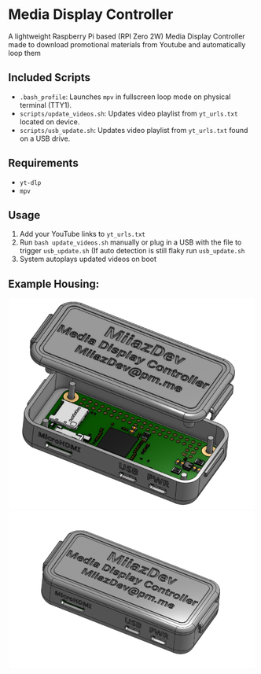 # Media Display Controller
A lightweight Raspberry Pi based (RPI Zero 2W) Media Display Controller made to download promotional materials from Youtube and automatically loop them 

## Included Scripts
- `.bash_profile`: Launches `mpv` in fullscreen loop mode on physical terminal (TTY1).
- `scripts/update_videos.sh`: Updates video playlist from `yt_urls.txt` located on device.
- `scripts/usb_update.sh`: Updates video playlist from `yt_urls.txt` found on a USB drive.

## Requirements
- `yt-dlp`
- `mpv`

## Usage
1. Add your YouTube links to `yt_urls.txt`
2. Run `bash update_videos.sh` manually or plug in a USB with the file to trigger `usb_update.sh` (If auto detection is still flaky run `usb_update.sh` 
3. System autoplays updated videos on boot

## Example Housing: 
<p align="center">
  <img src="MDC-Exp..png" width="500" alt="Closed Case"/>
  <br/>
  <img src="MDC-Assy..png" width="500" alt="Open Case"/>
</p>
